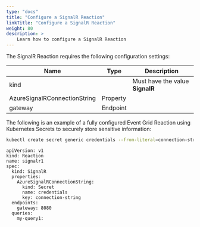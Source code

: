 ```yaml
---
type: "docs"
title: "Configure a SignalR Reaction"
linkTitle: "Configure a SignalR Reaction"
weight: 80
description: >
    Learn how to configure a SignalR Reaction
---
```


The SignalR Reaction requires the following configuration settings:

|Name|Type|Description|
|-|-|-|
|kind| | Must have the value **SignalR**|
|AzureSignalRConnectionString| Property | |
|gateway| Endpoint | |

The following is an example of a fully configured Event Grid Reaction using Kubernetes Secrets to securely store sensitive information:

```bash
kubectl create secret generic credentials --from-literal=connection-string=xxxxxx
```

```
apiVersion: v1
kind: Reaction
name: signalr1
spec:
  kind: SignalR
  properties:
    AzureSignalRConnectionString:
      kind: Secret
      name: credentials
      key: connection-string
  endpoints:
    gateway: 8080
  queries:
    my-query1:
```

